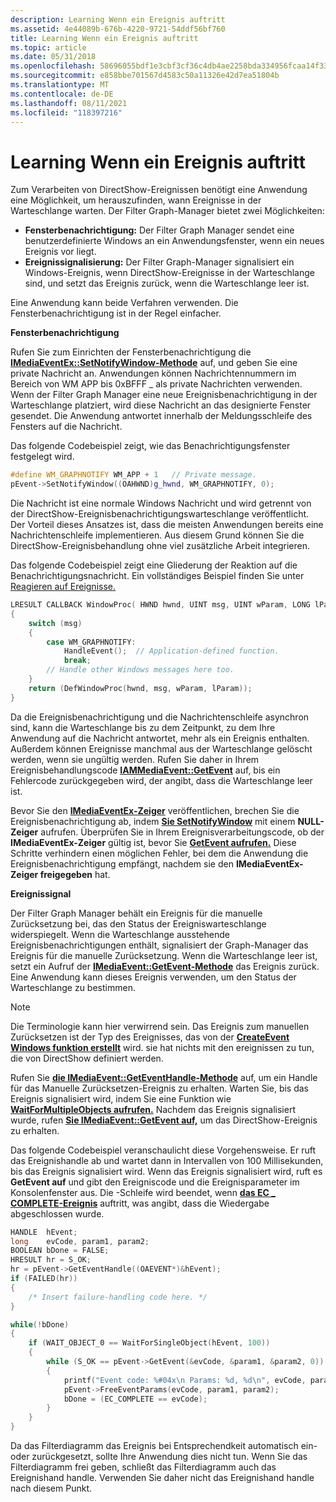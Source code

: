 ```yaml
---
description: Learning Wenn ein Ereignis auftritt
ms.assetid: 4e44089b-676b-4220-9721-54ddf56bf760
title: Learning Wenn ein Ereignis auftritt
ms.topic: article
ms.date: 05/31/2018
ms.openlocfilehash: 58696055bdf1e3cbf3cf36c4db4ae2258bda334956fcaa14f33eda96db249773
ms.sourcegitcommit: e858bbe701567d4583c50a11326e42d7ea51804b
ms.translationtype: MT
ms.contentlocale: de-DE
ms.lasthandoff: 08/11/2021
ms.locfileid: "118397216"
---
```

# <a name="learning-when-an-event-occurs"></a>Learning Wenn ein Ereignis auftritt

Zum Verarbeiten von DirectShow-Ereignissen benötigt eine Anwendung eine Möglichkeit, um herauszufinden, wann Ereignisse in der Warteschlange warten. Der Filter Graph-Manager bietet zwei Möglichkeiten:

-   **Fensterbenachrichtigung:** Der Filter Graph Manager sendet eine benutzerdefinierte Windows an ein Anwendungsfenster, wenn ein neues Ereignis vor liegt.
-   **Ereignissignalisierung:** Der Filter Graph-Manager signalisiert ein Windows-Ereignis, wenn DirectShow-Ereignisse in der Warteschlange sind, und setzt das Ereignis zurück, wenn die Warteschlange leer ist.

Eine Anwendung kann beide Verfahren verwenden. Die Fensterbenachrichtigung ist in der Regel einfacher.

**Fensterbenachrichtigung**

Rufen Sie zum Einrichten der Fensterbenachrichtigung die [**IMediaEventEx::SetNotifyWindow-Methode**](/windows/desktop/api/Control/nf-control-imediaeventex-setnotifywindow) auf, und geben Sie eine private Nachricht an. Anwendungen können Nachrichtennummern im Bereich von WM APP bis 0xBFFF \_ als private Nachrichten verwenden. Wenn der Filter Graph Manager eine neue Ereignisbenachrichtigung in der Warteschlange platziert, wird diese Nachricht an das designierte Fenster gesendet. Die Anwendung antwortet innerhalb der Meldungsschleife des Fensters auf die Nachricht.

Das folgende Codebeispiel zeigt, wie das Benachrichtigungsfenster festgelegt wird.


```C++
#define WM_GRAPHNOTIFY WM_APP + 1   // Private message.
pEvent->SetNotifyWindow((OAHWND)g_hwnd, WM_GRAPHNOTIFY, 0);
```



Die Nachricht ist eine normale Windows Nachricht und wird getrennt von der DirectShow-Ereignisbenachrichtigungswarteschlange veröffentlicht. Der Vorteil dieses Ansatzes ist, dass die meisten Anwendungen bereits eine Nachrichtenschleife implementieren. Aus diesem Grund können Sie die DirectShow-Ereignisbehandlung ohne viel zusätzliche Arbeit integrieren.

Das folgende Codebeispiel zeigt eine Gliederung der Reaktion auf die Benachrichtigungsnachricht. Ein vollständiges Beispiel finden Sie unter [Reagieren auf Ereignisse.](responding-to-events.md)


```C++
LRESULT CALLBACK WindowProc( HWND hwnd, UINT msg, UINT wParam, LONG lParam)
{
    switch (msg)
    {
        case WM_GRAPHNOTIFY:
            HandleEvent();  // Application-defined function.
            break;
        // Handle other Windows messages here too.
    }
    return (DefWindowProc(hwnd, msg, wParam, lParam));
}
```



Da die Ereignisbenachrichtigung und die Nachrichtenschleife asynchron sind, kann die Warteschlange bis zu dem Zeitpunkt, zu dem Ihre Anwendung auf die Nachricht antwortet, mehr als ein Ereignis enthalten. Außerdem können Ereignisse manchmal aus der Warteschlange gelöscht werden, wenn sie ungültig werden. Rufen Sie daher in Ihrem Ereignisbehandlungscode [**IAMMediaEvent::GetEvent**](/windows/desktop/api/Control/nf-control-imediaevent-getevent) auf, bis ein Fehlercode zurückgegeben wird, der angibt, dass die Warteschlange leer ist.

Bevor Sie den [**IMediaEventEx-Zeiger**](/windows/desktop/api/Control/nn-control-imediaeventex) veröffentlichen, brechen Sie die Ereignisbenachrichtigung ab, indem [**Sie SetNotifyWindow**](/windows/desktop/api/Control/nf-control-imediaeventex-setnotifywindow) mit einem **NULL-Zeiger** aufrufen. Überprüfen Sie in Ihrem Ereignisverarbeitungscode, ob der **IMediaEventEx-Zeiger** gültig ist, bevor Sie [**GetEvent aufrufen.**](/windows/desktop/api/Control/nf-control-imediaevent-getevent) Diese Schritte verhindern einen möglichen Fehler, bei dem die Anwendung die Ereignisbenachrichtigung empfängt, nachdem sie den **IMediaEventEx-Zeiger freigegeben** hat.

**Ereignissignal**

Der Filter Graph Manager behält ein Ereignis für die manuelle Zurücksetzung bei, das den Status der Ereigniswarteschlange widerspiegelt. Wenn die Warteschlange ausstehende Ereignisbenachrichtigungen enthält, signalisiert der Graph-Manager das Ereignis für die manuelle Zurücksetzung. Wenn die Warteschlange leer ist, setzt ein Aufruf der [**IMediaEvent::GetEvent-Methode**](/windows/desktop/api/Control/nf-control-imediaevent-getevent) das Ereignis zurück. Eine Anwendung kann dieses Ereignis verwenden, um den Status der Warteschlange zu bestimmen.

> [!Note]  
> Die Terminologie kann hier verwirrend sein. Das Ereignis zum manuellen Zurücksetzen ist der Typ des Ereignisses, das von der [**CreateEvent Windows funktion erstellt**](/windows/win32/api/synchapi/nf-synchapi-createeventa) wird. sie hat nichts mit den ereignissen zu tun, die von DirectShow definiert werden.

 

Rufen Sie [**die IMediaEvent::GetEventHandle-Methode**](/windows/desktop/api/Control/nf-control-imediaevent-geteventhandle) auf, um ein Handle für das Manuelle Zurücksetzen-Ereignis zu erhalten. Warten Sie, bis das Ereignis signalisiert wird, indem Sie eine Funktion wie [**WaitForMultipleObjects aufrufen.**](/windows/win32/api/winuser/nf-winuser-msgwaitformultipleobjects) Nachdem das Ereignis signalisiert wurde, rufen [**Sie IMediaEvent::GetEvent auf,**](/windows/desktop/api/Control/nf-control-imediaevent-getevent) um das DirectShow-Ereignis zu erhalten.

Das folgende Codebeispiel veranschaulicht diese Vorgehensweise. Er ruft das Ereignishandle ab und wartet dann in Intervallen von 100 Millisekunden, bis das Ereignis signalisiert wird. Wenn das Ereignis signalisiert wird, ruft es **GetEvent auf** und gibt den Ereigniscode und die Ereignisparameter im Konsolenfenster aus. Die -Schleife wird beendet, wenn [**das EC \_ COMPLETE-Ereignis**](ec-complete.md) auftritt, was angibt, dass die Wiedergabe abgeschlossen wurde.


```C++
HANDLE  hEvent; 
long    evCode, param1, param2;
BOOLEAN bDone = FALSE;
HRESULT hr = S_OK;
hr = pEvent->GetEventHandle((OAEVENT*)&hEvent);
if (FAILED(hr))
{
    /* Insert failure-handling code here. */
}

while(!bDone) 
{
    if (WAIT_OBJECT_0 == WaitForSingleObject(hEvent, 100))
    { 
        while (S_OK == pEvent->GetEvent(&evCode, &param1, &param2, 0)) 
        {
            printf("Event code: %#04x\n Params: %d, %d\n", evCode, param1, param2);
            pEvent->FreeEventParams(evCode, param1, param2);
            bDone = (EC_COMPLETE == evCode);
        }
    }
} 
```



Da das Filterdiagramm das Ereignis bei Entsprechendkeit automatisch ein- oder zurückgesetzt, sollte Ihre Anwendung dies nicht tun. Wenn Sie das Filterdiagramm frei geben, schließt das Filterdiagramm auch das Ereignishand handle. Verwenden Sie daher nicht das Ereignishand handle nach diesem Punkt.

 

 
